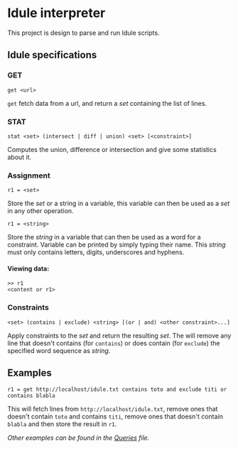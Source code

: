 Idule interpreter
=================

This project is design to parse and run Idule scripts.

## Idule specifications

### GET
```
get <url>
```
`get` fetch data from a url, and return a *set* containing the list of lines.

### STAT
```
stat <set> (intersect | diff | union) <set> [<constraint>]
```
Computes the union, difference or intersection and give some statistics about it.

### Assignment
```
r1 = <set>
```
Store the *set* or a string in a variable, this variable can then be used as a *set* in any other operation.

```
r1 = <string>
```
Store the *string* in a variable that can then be used as a word for a constraint. Variable can be printed by simply
typing their name. This *string* must only contains letters, digits, underscores and hyphens.

#### Viewing data:
```
>> r1
<content or r1>
```

### Constraints
```
<set> (contains | exclude) <string> [(or | and) <other constraint>...]
```
Apply constraints to the *set* and return the resulting *set*. The will remove any line that doesn't contains (for
`contains`) or does contain (for `exclude`) the specified word sequence as *string*.

## Examples
```
r1 = get http://localhost/idule.txt contains toto and exclude titi or contains blabla
```
This will fetch lines from `http://localhost/idule.txt`, remove ones that doesn't contain `toto` and contains `titi`,
remove ones that doesn't contain `blabla` and then store the result in `r1`.

*Other examples can be found in the [Queries](queries.txt) file.*
